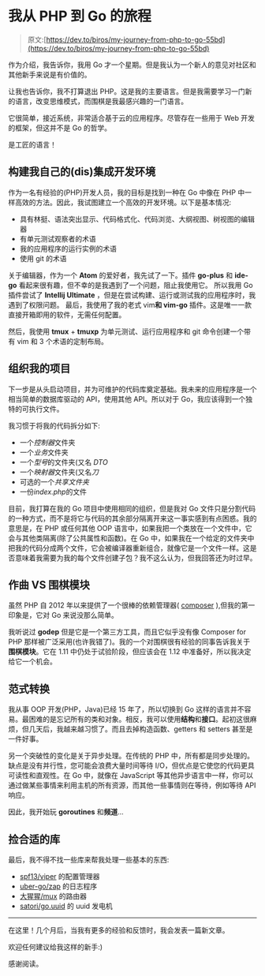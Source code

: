 # 我从 PHP 到 Go 的旅程

> 原文:[https://dev.to/biros/my-journey-from-php-to-go-55bd](https://dev.to/biros/my-journey-from-php-to-go-55bd)

作为介绍，我告诉你，我用 Go 才一个星期。但是我认为一个新人的意见对社区和其他新手来说是有价值的。

让我也告诉你，我不打算退出 PHP。这是我的主要语言。但是我需要学习一门新的语言，改变思维模式，而围棋是我最感兴趣的一门语言。

它很简单，接近系统，非常适合基于云的应用程序。尽管存在一些用于 Web 开发的框架，但这并不是 Go 的哲学。

是工匠的语言！

## 构建我自己的(dis)集成开发环境

作为一名有经验的(PHP)开发人员，我的目标是找到一种在 Go 中像在 PHP 中一样高效的方法。因此，我试图建立一个高效的开发环境。以下是基本情况:

*   具有林挺、语法突出显示、代码格式化、代码浏览、大纲视图、树视图的编辑器
*   有单元测试观察者的术语
*   我的应用程序的运行实例的术语
*   使用 git 的术语

关于编辑器，作为一个 **Atom** 的爱好者，我先试了一下。插件 **go-plus** 和 **ide-go** 看起来很有趣，但不幸的是我遇到了一个问题，阻止我使用它。
所以我用 Go 插件尝试了 **Intellij Ultimate** ，但是在尝试构建、运行或测试我的应用程序时，我遇到了权限问题。
最后，我使用了我的老式 vim**和 vim-go** 插件。这是唯一一款直接开箱即用的软件，无需任何配置。

然后，我使用 **tmux** + **tmuxp** 为单元测试、运行应用程序和 git 命令创建一个带有 vim 和 3 个术语的定制布局。

## 组织我的项目

下一步是从头启动项目，并为可维护的代码库奠定基础。我未来的应用程序是一个相当简单的数据库驱动的 API，使用其他 API。所以对于 Go，我应该得到一个独特的可执行文件。

我习惯于将我的代码拆分如下:

*   一个*控制器*文件夹
*   一个*业务*文件夹
*   一个*型号*的文件夹(又名 *DTO*
*   一个*映射器*文件夹(又名*刀*
*   可选的一个*共享文件夹*
*   一份*index.php*的文件

目前，我打算在我的 Go 项目中使用相同的组织，但是我对 Go 文件只是分割代码的一种方式，而不是将它与代码的其余部分隔离开来这一事实感到有点困惑。我的意思是，在 PHP 或任何其他 OOP 语言中，如果我把一个类放在一个文件中，它会与其他类隔离(除了公共属性和函数)。在 Go 中，如果我在一个给定的文件夹中把我的代码分成两个文件，它会被编译器重新组合，就像它是一个文件一样。这是否意味着我需要为我的每个文件创建子包？我不这么认为，但我回答还为时过早。

## 作曲 VS 围棋模块

虽然 PHP 自 2012 年以来提供了一个很棒的依赖管理器( [composer](https://getcomposer.org/) ),但我的第一印象是，它对 Go 来说没那么简单。

我听说过 **godep** 但是它是一个第三方工具，而且它似乎没有像 Composer for PHP 那样被广泛采用(也许我错了)。我的一个对围棋很有经验的同事告诉我关于**围棋模块**。它在 1.11 中仍处于试验阶段，但应该会在 1.12 中准备好，所以我决定给它一个机会。

## 范式转换

我从事 OOP 开发(PHP，Java)已经 15 年了，所以切换到 Go 这样的语言并不容易。最困难的是忘记所有的类和对象。相反，我可以使用**结构**和**接口**。起初这很麻烦，但几天后，我越来越习惯了。而且去掉构造函数、getters 和 setters 甚至是一件好事。

另一个突破性的变化是关于异步处理。在传统的 PHP 中，所有都是同步处理的。缺点是没有并行性，您可能会浪费大量时间等待 I/O，但优点是它使您的代码更具可读性和直观性。在 Go 中，就像在 JavaScript 等其他异步语言中一样，你可以通过做某些事情来利用主机的所有资源，而其他一些事情则在等待，例如等待 API 响应。

因此，我开始玩 **goroutines** 和**频道**...

## 捡合适的库

最后，我不得不找一些库来帮我处理一些基本的东西:

*   [spf13/viper](https://github.com/spf13/viper) 的配置管理器
*   [uber-go/zap](https://github.com/uber-go/zap) 的日志程序
*   [大猩猩/mux](https://github.com/gorilla/mux) 的路由器
*   [satori/go.uuid](https://github.com/satori/go.uuid) 的 uuid 发电机

* * *

在这里！几个月后，当我有更多的经验和反馈时，我会发表一篇新文章。

欢迎任何建议给我这样的新手:)

感谢阅读。